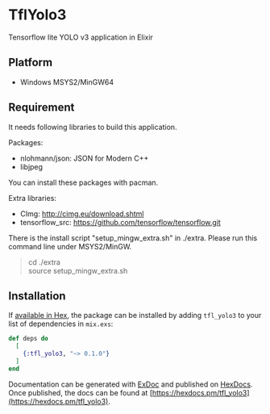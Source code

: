 # TflYolo3

Tensorflow lite YOLO v3 application in Elixir

## Platform
- Windows MSYS2/MinGW64

## Requirement
It needs following libraries to build this application.

Packages:
- nlohmann/json: JSON for Modern C++
- libjpeg

You can install these packages with pacman.


Extra libraries:
- CImg:           http://cimg.eu/download.shtml
- tensorflow_src: https://github.com/tensorflow/tensorflow.git

There is the install script "setup_mingw_extra.sh" in ./extra.
Please run this command line under MSYS2/MinGW.

> cd ./extra<br>
source setup_mingw_extra.sh


## Installation

If [available in Hex](https://hex.pm/docs/publish), the package can be installed
by adding `tfl_yolo3` to your list of dependencies in `mix.exs`:

```elixir
def deps do
  [
    {:tfl_yolo3, "~> 0.1.0"}
  ]
end
```

Documentation can be generated with [ExDoc](https://github.com/elixir-lang/ex_doc)
and published on [HexDocs](https://hexdocs.pm). Once published, the docs can
be found at [https://hexdocs.pm/tfl_yolo3](https://hexdocs.pm/tfl_yolo3).

